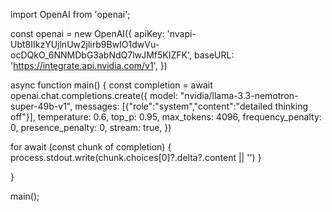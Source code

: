 import OpenAI from 'openai';

const openai = new OpenAI({
  apiKey: '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',
  baseURL: 'https://integrate.api.nvidia.com/v1',
})

async function main() {
  const completion = await openai.chat.completions.create({
    model: "nvidia/llama-3.3-nemotron-super-49b-v1",
    messages: [{"role":"system","content":"detailed thinking off"}],
    temperature: 0.6,
    top_p: 0.95,
    max_tokens: 4096,
    frequency_penalty: 0,
    presence_penalty: 0,
    stream: true,
  })
   
  for await (const chunk of completion) {
    process.stdout.write(chunk.choices[0]?.delta?.content || '')
  }
  
}

main();